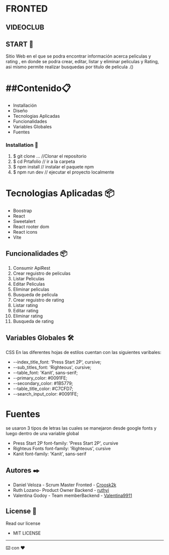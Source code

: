 # FRONTED 
## VIDEOCLUB
 
 
## START 🚀 
 
Sitio Web en el que se podra encontrar información acerca peliculas y rating , en donde se podra crear, editar, listar y eliminar peliculas y Rating, asi mismo permite realizar busquedas por titulo de pelicula  .() 

# ##Contenido📋 
* Installación
* Diseño
* Tecnologias Aplicadas
* Funcionalidades
* Variables Globales
* Fuentes

 
### Installation 🔧 
1. $ git clone ... //Clonar el repositorio
2. $ cd Prtafolio   // ir a la carpeta
3. $ npm install       // instalar el paquete npm
4. $ npm run dev // ejecutar el proyecto localmente 


# Tecnologias Aplicadas 📦

* Boostrap
* React
* Sweetalert
* React rooter dom
* React icons
* Vite
## Funcionalidades 📦 
 
1. Consumir ApiRest
2. Crear reguistro de peliculas
3. Listar Peliculas
4. Editar Peliculas
5. Eliminar peliculas
6. Busqueda de pelicula
7. Crear reguistro de rating
8. Listar rating
9. Editar rating
10. Eliminar rating
11. Busqueda de rating

 
## Variables Globales 🛠 

CSS
En las diferentes hojas de estilos cuentan con las siguientes varibales:

*    --index_title_font: 'Press Start 2P', cursive;
*    --sub_titles_font: 'Righteous', cursive;
*    --table_font: 'Kanit', sans-serif;
*    --primary_color: #0091FE;
*    --secondary_color: #1B5779;
*    --table_title_color: #C7CFD7;
*    --search_input_color: #0091FE;
 
# Fuentes

se usaron 3 tipos de letras las cuales se manejaron desde google fonts y luego dentro de una variable global

* Press Start 2P font-family: 'Press Start 2P', cursive
* Righteus Fonts font-family: 'Righteous', cursive
* Kanit font-family: 'Kanit', sans-serif


## Autores ✒️ 
* Daniel Veloza - Scrum Master Fronted - [Croosk2k](https://github.com/Crooks2k)
* Ruth Lozano- Product Owner  Backend - [ruthyi](https://github.com/ruthyi)
*  Valentina Godoy - Team memberBackend - [Valentina9911](https://github.com/Valentina9911)
 
 
 
## License 📄 
Read our license 
 
- MIT LICENSE 
 
 
 
--- 
⌨️ con ❤️
